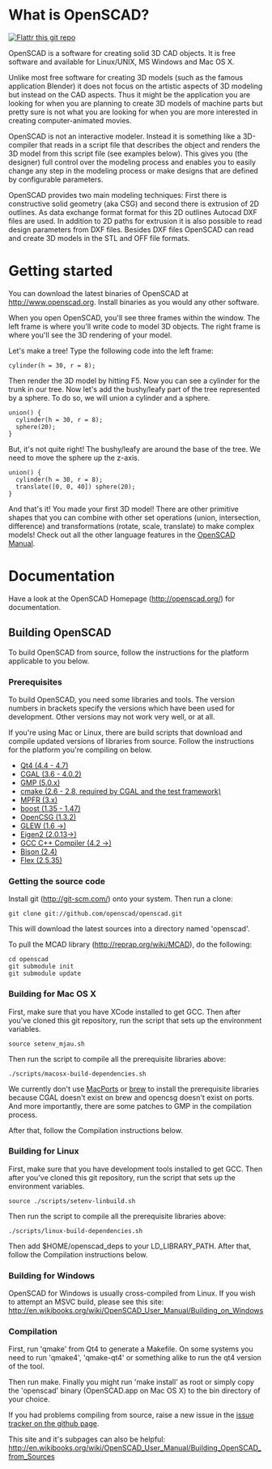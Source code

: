 # What is OpenSCAD?
[![Flattr this git repo](http://api.flattr.com/button/flattr-badge-large.png)](https://flattr.com/submit/auto?user_id=openscad&url=http://openscad.org&title=OpenSCAD&language=&tags=github&category=software)

OpenSCAD is a software for creating solid 3D CAD objects. It is free software
and available for Linux/UNIX, MS Windows and Mac OS X.

Unlike most free software for creating 3D models (such as the famous
application Blender) it does not focus on the artistic aspects of 3D modeling
but instead on the CAD aspects. Thus it might be the application you are
looking for when you are planning to create 3D models of machine parts but
pretty sure is not what you are looking for when you are more interested in
creating computer-animated movies.

OpenSCAD is not an interactive modeler. Instead it is something like a
3D-compiler that reads in a script file that describes the object and renders
the 3D model from this script file (see examples below). This gives you (the
designer) full control over the modeling process and enables you to easily
change any step in the modeling process or make designs that are defined by
configurable parameters.

OpenSCAD provides two main modeling techniques: First there is constructive
solid geometry (aka CSG) and second there is extrusion of 2D outlines. As data
exchange format format for this 2D outlines Autocad DXF files are used. In
addition to 2D paths for extrusion it is also possible to read design parameters
from DXF files. Besides DXF files OpenSCAD can read and create 3D models in the
STL and OFF file formats.

# Getting started

You can download the latest binaries of OpenSCAD at
<http://www.openscad.org>. Install binaries as you would any other
software.

When you open OpenSCAD, you'll see three frames within the window. The
left frame is where you'll write code to model 3D objects. The right
frame is where you'll see the 3D rendering of your model.

Let's make a tree! Type the following code into the left frame:

    cylinder(h = 30, r = 8);

Then render the 3D model by hitting F5. Now you can see a cylinder for
the trunk in our tree. Now let's add the bushy/leafy part of the tree
represented by a sphere. To do so, we will union a cylinder and a
sphere.

    union() {
      cylinder(h = 30, r = 8);
      sphere(20);
    }

But, it's not quite right! The bushy/leafy are around the base of the
tree. We need to move the sphere up the z-axis.

    union() {
      cylinder(h = 30, r = 8);
      translate([0, 0, 40]) sphere(20);
    }

And that's it! You made your first 3D model! There are other primitive
shapes that you can combine with other set operations (union,
intersection, difference) and transformations (rotate, scale,
translate) to make complex models! Check out all the other language
features in the [OpenSCAD
Manual](https://en.wikibooks.org/wiki/OpenSCAD_User_Manual).

# Documentation

Have a look at the OpenSCAD Homepage (http://openscad.org/) for documentation.

## Building OpenSCAD

To build OpenSCAD from source, follow the instructions for the
platform applicable to you below.

### Prerequisites

To build OpenSCAD, you need some libraries and tools. The version
numbers in brackets specify the versions which have been used for
development. Other versions may not work very well, or at all. 

If you're using Mac or Linux, there are build scripts that download and 
compile updated versions of libraries from source. Follow the 
instructions for the platform you're compiling on below.

* [Qt4 (4.4 - 4.7)](http://www.qt.nokia.com/)
* [CGAL (3.6 - 4.0.2)](http://www.cgal.org/)
 * [GMP (5.0.x)](http://www.gmplib.org/)
 * [cmake (2.6 - 2.8, required by CGAL and the test framework)](http://www.cmake.org/)
 * [MPFR (3.x)](http://www.mpfr.org/)
 * [boost (1.35 - 1.47)](http://www.boost.org/)
* [OpenCSG (1.3.2)](http://www.opencsg.org/)
* [GLEW (1.6 ->)](http://glew.sourceforge.net/)
* [Eigen2 (2.0.13->)](http://eigen.tuxfamily.org/)
* [GCC C++ Compiler (4.2 ->)](http://gcc.gnu.org/)
* [Bison (2.4)](http://www.gnu.org/software/bison/)
* [Flex (2.5.35)](http://flex.sourceforge.net/)

### Getting the source code

Install git (http://git-scm.com/) onto your system. Then run a clone:

    git clone git://github.com/openscad/openscad.git

This will download the latest sources into a directory named 'openscad'. 

To pull the MCAD library (http://reprap.org/wiki/MCAD), do the following:

    cd openscad
    git submodule init
    git submodule update

### Building for Mac OS X

First, make sure that you have XCode installed to get GCC. Then after
you've cloned this git repository, run the script that sets up the
environment variables.

    source setenv_mjau.sh

Then run the script to compile all the prerequisite libraries above:

    ./scripts/macosx-build-dependencies.sh

We currently don't use [MacPorts](http://www.macports.org) or
[brew](http://mxcl.github.com/homebrew/) to install the prerequisite
libraries because CGAL doesn't exist on brew and opencsg doesn't exist
on ports. And more importantly, there are some patches to GMP in the
compilation process.

After that, follow the Compilation instructions below.

### Building for Linux

First, make sure that you have development tools installed to get GCC. 
Then after you've cloned this git repository, run the script that sets 
up the environment variables.

    source ./scripts/setenv-linbuild.sh

Then run the script to compile all the prerequisite libraries above:

    ./scripts/linux-build-dependencies.sh

Then add $HOME/openscad_deps to your LD_LIBRARY_PATH. After that, follow 
the Compilation instructions below.

### Building for Windows

OpenSCAD for Windows is usually cross-compiled from Linux. If you wish to
attempt an MSVC build, please see this site:
http://en.wikibooks.org/wiki/OpenSCAD_User_Manual/Building_on_Windows

### Compilation

First, run 'qmake' from Qt4 to generate a Makefile. On some systems you need to
run 'qmake4', 'qmake-qt4' or something alike to run the qt4 version of the tool.

Then run make. Finally you might run 'make install' as root or simply copy the
'openscad' binary (OpenSCAD.app on Mac OS X) to the bin directory of your choice.

If you had problems compiling from source, raise a new issue in the
[issue tracker on the github page](https://github.com/openscad/openscad/issues).

This site and it's subpages can also be helpful:
http://en.wikibooks.org/wiki/OpenSCAD_User_Manual/Building_OpenSCAD_from_Sources
